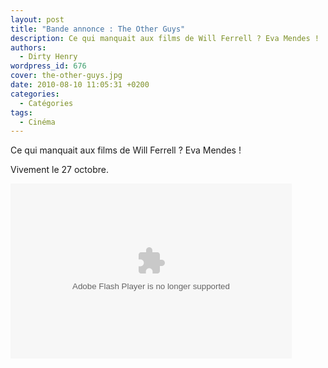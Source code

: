 ```yaml
---
layout: post
title: "Bande annonce : The Other Guys"
description: Ce qui manquait aux films de Will Ferrell ? Eva Mendes !
authors:
  - Dirty Henry
wordpress_id: 676
cover: the-other-guys.jpg
date: 2010-08-10 11:05:31 +0200
categories:
  - Catégories
tags:
  - Cinéma
---
```


Ce qui manquait aux films de Will Ferrell ? Eva Mendes !

Vivement le 27 octobre.

<div id="allocine_blog" style="width:450px; height:280px"><object height="280px" width="100%"><param name="movie" value="http://www.allocine.fr/blogvision/19121813"></param><param name="allowFullScreen" value="true"></param><param name="allowScriptAccess" value="always"></param><embed src="http://www.allocine.fr/blogvision/19121813" type="application/x-shockwave-flash" width="100%" height="100%" allowFullScreen="true" allowScriptAccess="always"></embed></object></div>
